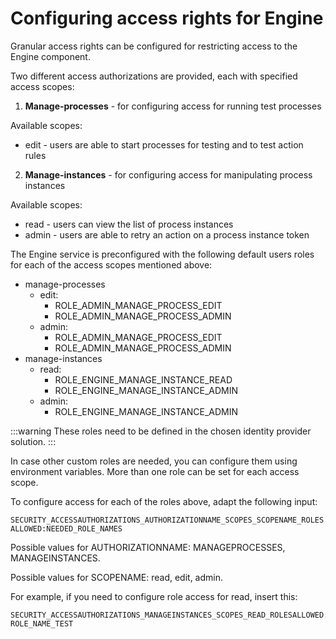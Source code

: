 # Configuring access rights for Engine

Granular access rights can be configured for restricting access to the Engine component.

Two different access authorizations are provided, each with specified access scopes:

1. **Manage-processes** - for configuring access for running test processes

Available scopes:

* edit - users are able to start processes for testing and to test action rules

2. **Manage-instances** - for configuring access for manipulating process instances

Available scopes:

* read - users can view the list of process instances
* admin - users are able to retry an action on a process instance token

The Engine service is preconfigured with the following default users roles for each of the access scopes mentioned above:

* manage-processes
  * edit:
    * ROLE_ADMIN_MANAGE_PROCESS_EDIT
    * ROLE_ADMIN_MANAGE_PROCESS_ADMIN
  * admin:
    * ROLE_ADMIN_MANAGE_PROCESS_EDIT
    * ROLE_ADMIN_MANAGE_PROCESS_ADMIN
* manage-instances
  * read:
    * ROLE_ENGINE_MANAGE_INSTANCE_READ
    * ROLE_ENGINE_MANAGE_INSTANCE_ADMIN
  * admin:
    * ROLE_ENGINE_MANAGE_INSTANCE_ADMIN

:::warning
These roles need to be defined in the chosen identity provider solution.
:::

In case other custom roles are needed, you can configure them using environment variables. More than one role can be set for each access scope.

To configure access for each of the roles above, adapt the following input:

`SECURITY_ACCESSAUTHORIZATIONS_AUTHORIZATIONNAME_SCOPES_SCOPENAME_ROLESALLOWED:NEEDED_ROLE_NAMES`

Possible values for AUTHORIZATIONNAME: MANAGEPROCESSES, MANAGEINSTANCES.

Possible values for SCOPENAME: read, edit, admin.

For example, if you need to configure role access for read, insert this:

```
SECURITY_ACCESSAUTHORIZATIONS_MANAGEINSTANCES_SCOPES_READ_ROLESALLOWED: ROLE_NAME_TEST
```
